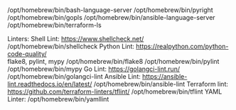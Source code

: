 #
/opt/homebrew/bin/bash-language-server
/opt/homebrew/bin/pyright
/opt/homebrew/bin/gopls
/opt/homebrew/bin/ansible-language-server
/opt/homebrew/bin/terraform-ls


Linters:
Shell Lint:     https://www.shellcheck.net/
    /opt/homebrew/bin/shellcheck
Python Lint: https://realpython.com/python-code-quality/  
flake8, pylint, mypy
      /opt/homebrew/bin/flake8
      /opt/homebrew/bin/pylint
      /opt/homebrew/bin/mypy
Go Lint:   https://golangci-lint.run/
   /opt/homebrew/bin/golangci-lint
Ansible Lint:   https://ansible-lint.readthedocs.io/en/latest/
   /opt/homebrew/bin/ansible-lint
Terraform lint: https://github.com/terraform-linters/tflint/
   /opt/homebrew/bin/tflint
YAML Linter:
  /opt/homebrew/bin/yamllint
